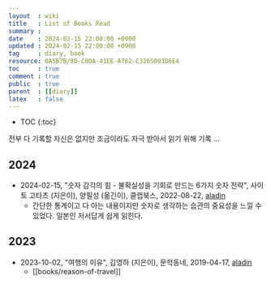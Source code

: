 ```yaml
---
layout  : wiki
title   : List of Books Read
summary :
date    : 2024-02-15 22:00:00 +0900
updated : 2024-02-15 22:00:00 +0900
tag     : diary, book
resource: 0A5B7B/8D-C0DA-41EE-A762-C3265093D6E4
toc     : true
comment : true
public  : true
parent  : [[diary]]
latex   : false
---
```

* TOC
{:toc}

전부 다 기록할 자신은 없지만 조금이라도 자극 받아서 읽기 위해 기록 ...

## 2024

- 2024-02-15, "숫자 감각의 힘 - 불확실성을 기회로 만드는 6가지 숫자 전략", 사이토 고타츠 (지은이), 양필성 (옮긴이), 클랩북스, 2022-08-22, [aladin](http://aladin.kr/p/Tfmus)
    - 간단한 통계이고 다 아는 내용이지만 숫자로 생각하는 습관의 중요성을 느낄 수 있었다. 일본인 저서답게 쉽게 읽힌다.

## 2023

- 2023-10-02, "여행의 이유", 김영하 (지은이), 문학동네, 2019-04-17, [aladin](http://aladin.kr/p/Jesba)
    - [[books/reason-of-travel]]